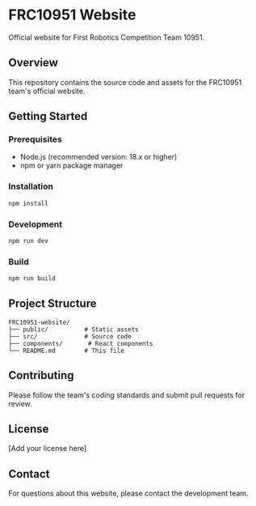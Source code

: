 # FRC10951 Website

Official website for First Robotics Competition Team 10951.

## Overview

This repository contains the source code and assets for the FRC10951 team's official website.

## Getting Started

### Prerequisites

- Node.js (recommended version: 18.x or higher)
- npm or yarn package manager

### Installation

```bash
npm install
```

### Development

```bash
npm run dev
```

### Build

```bash
npm run build
```

## Project Structure

```
FRC10951-website/
├── public/          # Static assets
├── src/             # Source code
├── components/       # React components
└── README.md        # This file
```

## Contributing

Please follow the team's coding standards and submit pull requests for review.

## License

[Add your license here]

## Contact

For questions about this website, please contact the development team.

